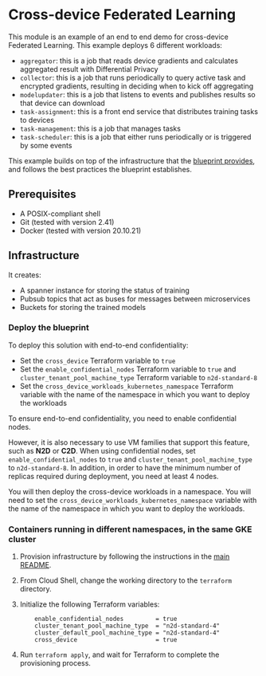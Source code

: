 # Cross-device Federated Learning

This module is an example of an end to end demo for cross-device Federated Learning. This example deploys 6 different workloads:
- `aggregator`: this is a job that reads device gradients and calculates aggregated result with Differential Privacy
- `collector`: this is a job that runs periodically to query active task and encrypted gradients, resulting in deciding when to kick off aggregating
- `modelupdater`: this is a job that listens to events and publishes results so that device can download
- `task-assignment`: this is a front end service that distributes training tasks to devices
- `task-management`: this is a job that manages tasks
- `task-scheduler`: this is a job that either runs periodically or is triggered by some events

This example builds on top of the infrastructure that the
[blueprint provides](../../../../README.md), and follows the best practices the
blueprint establishes.

## Prerequisites

- A POSIX-compliant shell
- Git (tested with version 2.41)
- Docker (tested with version 20.10.21)

## Infrastructure

It creates:
- A spanner instance for storing the status of training
- Pubsub topics that act as buses for messages between microservices
- Buckets for storing the trained models

### Deploy the blueprint

To deploy this solution with end-to-end confidentiality:
- Set the `cross_device` Terraform variable to `true`
- Set the `enable_confidential_nodes` Terraform variable to `true` and `cluster_tenant_pool_machine_type` Terraform variable to `n2d-standard-8`
- Set the `cross_device_workloads_kubernetes_namespace` Terraform variable with the name of the namespace in which you want to deploy the workloads

To ensure end-to-end confidentiality, you need to enable confidential nodes.

However, it is also necessary to use VM families that support this feature, such as **N2D** or **C2D**.
When using confidential nodes, set `enable_confidential_nodes` to `true` and `cluster_tenant_pool_machine_type` to `n2d-standard-8`. In addition, in order to have the minimum number of replicas required during deployment, you need at least 4 nodes.

You will then deploy the cross-device workloads in a namespace. You will need to set the `cross_device_workloads_kubernetes_namespace` variable with the name of the namespace in which you want to deploy the workloads.

### Containers running in different namespaces, in the same GKE cluster

1. Provision infrastructure by following the instructions in the [main README](../../../../README.md).
1. From Cloud Shell, change the working directory to the `terraform` directory.
1. Initialize the following Terraform variables:

    ```hcl
        enable_confidential_nodes         = true
        cluster_tenant_pool_machine_type  = "n2d-standard-4"
        cluster_default_pool_machine_type = "n2d-standard-4"
        cross_device                      = true
    ```

1. Run `terraform apply`, and wait for Terraform to complete the provisioning process.
